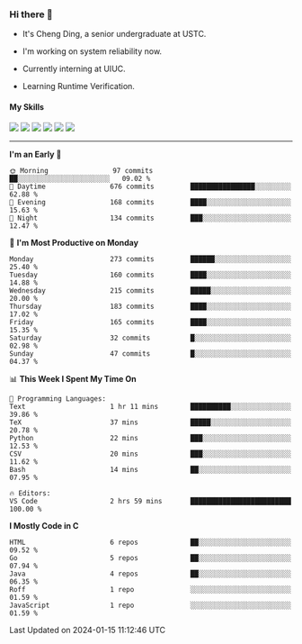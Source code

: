 ### Hi there 👋

* It's Cheng Ding, a senior undergraduate at USTC.
  
* I'm working on system reliability now.

* Currently interning at UIUC.

* Learning Runtime Verification.

#### My Skills

![](https://img.shields.io/badge/C++-65318e?logo=cplusplus&logoColor=fff)
![](https://img.shields.io/badge/Python-3e74a2?logo=python&logoColor=fff)
![](https://img.shields.io/badge/C-5654a2?logo=c&logoColor=fff)
![](https://img.shields.io/badge/Go-00aaff?logo=go&logoColor=fff)
![](https://img.shields.io/badge/Docker-0088ff?logo=docker&logoColor=fff)
![](https://img.shields.io/badge/Apache-D22128?logo=apache&logoColor=fff)

---
<!--START_SECTION:waka-->
**I'm an Early 🐤** 

```text
🌞 Morning                97 commits          ██░░░░░░░░░░░░░░░░░░░░░░░   09.02 % 
🌆 Daytime                676 commits         ████████████████░░░░░░░░░   62.88 % 
🌃 Evening                168 commits         ████░░░░░░░░░░░░░░░░░░░░░   15.63 % 
🌙 Night                  134 commits         ███░░░░░░░░░░░░░░░░░░░░░░   12.47 % 
```
📅 **I'm Most Productive on Monday** 

```text
Monday                   273 commits         ██████░░░░░░░░░░░░░░░░░░░   25.40 % 
Tuesday                  160 commits         ████░░░░░░░░░░░░░░░░░░░░░   14.88 % 
Wednesday                215 commits         █████░░░░░░░░░░░░░░░░░░░░   20.00 % 
Thursday                 183 commits         ████░░░░░░░░░░░░░░░░░░░░░   17.02 % 
Friday                   165 commits         ████░░░░░░░░░░░░░░░░░░░░░   15.35 % 
Saturday                 32 commits          █░░░░░░░░░░░░░░░░░░░░░░░░   02.98 % 
Sunday                   47 commits          █░░░░░░░░░░░░░░░░░░░░░░░░   04.37 % 
```


📊 **This Week I Spent My Time On** 

```text
💬 Programming Languages: 
Text                     1 hr 11 mins        ██████████░░░░░░░░░░░░░░░   39.86 % 
TeX                      37 mins             █████░░░░░░░░░░░░░░░░░░░░   20.78 % 
Python                   22 mins             ███░░░░░░░░░░░░░░░░░░░░░░   12.53 % 
CSV                      20 mins             ███░░░░░░░░░░░░░░░░░░░░░░   11.62 % 
Bash                     14 mins             ██░░░░░░░░░░░░░░░░░░░░░░░   07.95 % 

🔥 Editors: 
VS Code                  2 hrs 59 mins       █████████████████████████   100.00 % 
```

**I Mostly Code in C** 

```text
HTML                     6 repos             ██░░░░░░░░░░░░░░░░░░░░░░░   09.52 % 
Go                       5 repos             ██░░░░░░░░░░░░░░░░░░░░░░░   07.94 % 
Java                     4 repos             ██░░░░░░░░░░░░░░░░░░░░░░░   06.35 % 
Roff                     1 repo              ░░░░░░░░░░░░░░░░░░░░░░░░░   01.59 % 
JavaScript               1 repo              ░░░░░░░░░░░░░░░░░░░░░░░░░   01.59 % 
```




 Last Updated on 2024-01-15 11:12:46 UTC
<!--END_SECTION:waka-->
